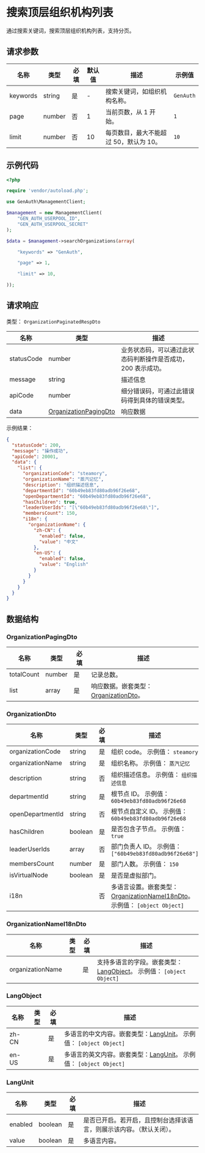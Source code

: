 # 搜索顶层组织机构列表

<!--
  警告⚠️：
  不要直接修改该文档，
  https://github.com/Authing/authing-docs-factory
  使用该项目进行生成
-->

<LastUpdated />

通过搜索关键词，搜索顶层组织机构列表，支持分页。

## 请求参数

| 名称     | 类型   | 必填 | 默认值 | 描述                                   | 示例值    |
| -------- | ------ | ---- | ------ | -------------------------------------- | --------- |
| keywords | string | 是   | -      | 搜索关键词，如组织机构名称。           | `GenAuth` |
| page     | number | 否   | 1      | 当前页数，从 1 开始。                  | `1`       |
| limit    | number | 否   | 10     | 每页数目，最大不能超过 50，默认为 10。 | `10`      |

## 示例代码

```php
<?php

require 'vendor/autoload.php';

use GenAuth\ManagementClient;

$management = new ManagementClient(
    "GEN_AUTH_USERPOOL_ID",
    "GEN_AUTH_USERPOOL_SECRET"
);

$data = $management->searchOrganizations(array(

    "keywords" => "GenAuth",

    "page" => 1,

    "limit" => 10,

));
```

## 请求响应

类型： `OrganizationPaginatedRespDto`

| 名称       | 类型                                                       | 描述                                                         |
| ---------- | ---------------------------------------------------------- | ------------------------------------------------------------ |
| statusCode | number                                                     | 业务状态码，可以通过此状态码判断操作是否成功，200 表示成功。 |
| message    | string                                                     | 描述信息                                                     |
| apiCode    | number                                                     | 细分错误码，可通过此错误码得到具体的错误类型。               |
| data       | <a href="#OrganizationPagingDto">OrganizationPagingDto</a> | 响应数据                                                     |

示例结果：

```json
{
  "statusCode": 200,
  "message": "操作成功",
  "apiCode": 20001,
  "data": {
    "list": {
      "organizationCode": "steamory",
      "organizationName": "蒸汽记忆",
      "description": "组织描述信息",
      "departmentId": "60b49eb83fd80adb96f26e68",
      "openDepartmentId": "60b49eb83fd80adb96f26e68",
      "hasChildren": true,
      "leaderUserIds": "[\"60b49eb83fd80adb96f26e68\"]",
      "membersCount": 150,
      "i18n": {
        "organizationName": {
          "zh-CN": {
            "enabled": false,
            "value": "中文"
          },
          "en-US": {
            "enabled": false,
            "value": "English"
          }
        }
      }
    }
  }
}
```

## 数据结构

### <a id="OrganizationPagingDto"></a> OrganizationPagingDto

| 名称       | 类型   | 必填 | 描述                                                                 |
| ---------- | ------ | ---- | -------------------------------------------------------------------- |
| totalCount | number | 是   | 记录总数。                                                           |
| list       | array  | 是   | 响应数据。嵌套类型：<a href="#OrganizationDto">OrganizationDto</a>。 |

### <a id="OrganizationDto"></a> OrganizationDto

| 名称             | 类型    | 必填 | 描述                                                                                                              |
| ---------------- | ------- | ---- | ----------------------------------------------------------------------------------------------------------------- |
| organizationCode | string  | 是   | 组织 code。 示例值： `steamory`                                                                                   |
| organizationName | string  | 是   | 组织名称。 示例值： `蒸汽记忆`                                                                                    |
| description      | string  | 否   | 组织描述信息。 示例值： `组织描述信息`                                                                            |
| departmentId     | string  | 是   | 根节点 ID。 示例值： `60b49eb83fd80adb96f26e68`                                                                   |
| openDepartmentId | string  | 否   | 根节点自定义 ID。 示例值： `60b49eb83fd80adb96f26e68`                                                             |
| hasChildren      | boolean | 是   | 是否包含子节点。 示例值： `true`                                                                                  |
| leaderUserIds    | array   | 否   | 部门负责人 ID。 示例值： `["60b49eb83fd80adb96f26e68"]`                                                           |
| membersCount     | number  | 是   | 部门人数。 示例值： `150`                                                                                         |
| isVirtualNode    | boolean | 是   | 是否是虚拟部门。                                                                                                  |
| i18n             |         | 否   | 多语言设置。嵌套类型：<a href="#OrganizationNameI18nDto">OrganizationNameI18nDto</a>。 示例值： `[object Object]` |

### <a id="OrganizationNameI18nDto"></a> OrganizationNameI18nDto

| 名称             | 类型 | 必填 | 描述                                                                                          |
| ---------------- | ---- | ---- | --------------------------------------------------------------------------------------------- |
| organizationName |      | 是   | 支持多语言的字段。嵌套类型：<a href="#LangObject">LangObject</a>。 示例值： `[object Object]` |

### <a id="LangObject"></a> LangObject

| 名称  | 类型 | 必填 | 描述                                                                                      |
| ----- | ---- | ---- | ----------------------------------------------------------------------------------------- |
| zh-CN |      | 是   | 多语言的中文内容。嵌套类型：<a href="#LangUnit">LangUnit</a>。 示例值： `[object Object]` |
| en-US |      | 是   | 多语言的英文内容。嵌套类型：<a href="#LangUnit">LangUnit</a>。 示例值： `[object Object]` |

### <a id="LangUnit"></a> LangUnit

| 名称    | 类型    | 必填 | 描述                                                                 |
| ------- | ------- | ---- | -------------------------------------------------------------------- |
| enabled | boolean | 是   | 是否已开启。若开启，且控制台选择该语言，则展示该内容。（默认关闭）。 |
| value   | boolean | 是   | 多语言内容。                                                         |
